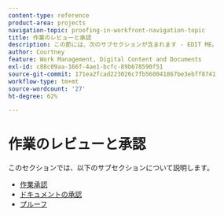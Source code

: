 ```yaml
---
content-type: reference
product-area: projects
navigation-topic: proofing-in-workfront-navigation-topic
title: 作業のレビューと承認
description: この節には、次のサブセクションが含まれます - EDIT ME。
author: Courtney
feature: Work Management, Digital Content and Documents
exl-id: c88c09aa-166f-4ae1-bcfc-89b678590f51
source-git-commit: 171ea2fcad223026c7fb560041867be3ebff8741
workflow-type: tm+mt
source-wordcount: '27'
ht-degree: 62%

---
```


# 作業のレビューと承認

このセクションでは、以下のサブセクションについて説明します。

<!-- * [Limited document and proof decision for non-paid users overview](/help/quicksilver/review-and-approve-work/proof-doc-decision-limits.md) -->
* [作業承認](../review-and-approve-work/manage-approvals/manage-approvals.md)
* [ドキュメントの承認](../review-and-approve-work/document-reviews-and-approvals/document-reviews-and-approvals.md)
* [プルーフ](../review-and-approve-work/proofing/proofing.md)

